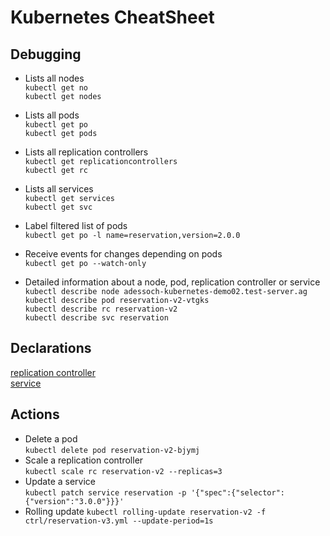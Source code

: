 Kubernetes CheatSheet
=====================

Debugging
---------
* Lists all nodes  
  `kubectl get no`  
  `kubectl get nodes`  
* Lists all pods  
  `kubectl get po`  
  `kubectl get pods`  
* Lists all replication controllers  
  `kubectl get replicationcontrollers`  
  `kubectl get rc`  
* Lists all services  
  `kubectl get services`  
  `kubectl get svc`  

* Label filtered list of pods  
  `kubectl get po -l name=reservation,version=2.0.0`  

* Receive events for changes depending on pods  
  `kubectl get po --watch-only`  

* Detailed information about a node, pod, replication controller or service  
  `kubectl describe node adessoch-kubernetes-demo02.test-server.ag`  
  `kubectl describe pod reservation-v2-vtgks`  
  `kubectl describe rc reservation-v2`  
  `kubectl describe svc reservation`  
  
Declarations
------------
[replication controller](https://gist.github.com/robertBrem/3065cca2031f16d7f838)  
[service](https://gist.github.com/robertBrem/68706f161388b7307bb0)  

Actions
-------
* Delete a pod  
  `kubectl delete pod reservation-v2-bjymj`  
* Scale a replication controller  
  `kubectl scale rc reservation-v2 --replicas=3`  
* Update a service  
  `kubectl patch service reservation -p '{"spec":{"selector":{"version":"3.0.0"}}}'`  
* Rolling update
  `kubectl rolling-update reservation-v2 -f ctrl/reservation-v3.yml --update-period=1s`
